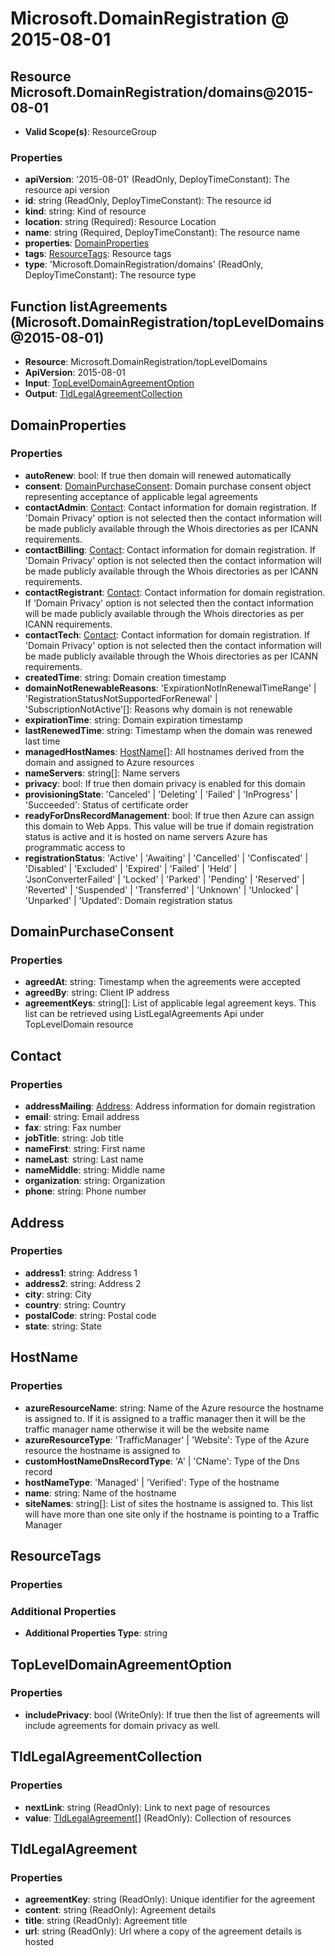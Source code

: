 # Microsoft.DomainRegistration @ 2015-08-01

## Resource Microsoft.DomainRegistration/domains@2015-08-01
* **Valid Scope(s)**: ResourceGroup
### Properties
* **apiVersion**: '2015-08-01' (ReadOnly, DeployTimeConstant): The resource api version
* **id**: string (ReadOnly, DeployTimeConstant): The resource id
* **kind**: string: Kind of resource
* **location**: string (Required): Resource Location
* **name**: string (Required, DeployTimeConstant): The resource name
* **properties**: [DomainProperties](#domainproperties)
* **tags**: [ResourceTags](#resourcetags): Resource tags
* **type**: 'Microsoft.DomainRegistration/domains' (ReadOnly, DeployTimeConstant): The resource type

## Function listAgreements (Microsoft.DomainRegistration/topLevelDomains@2015-08-01)
* **Resource**: Microsoft.DomainRegistration/topLevelDomains
* **ApiVersion**: 2015-08-01
* **Input**: [TopLevelDomainAgreementOption](#topleveldomainagreementoption)
* **Output**: [TldLegalAgreementCollection](#tldlegalagreementcollection)

## DomainProperties
### Properties
* **autoRenew**: bool: If true then domain will renewed automatically
* **consent**: [DomainPurchaseConsent](#domainpurchaseconsent): Domain purchase consent object representing acceptance of applicable legal agreements
* **contactAdmin**: [Contact](#contact): Contact information for domain registration. If 'Domain Privacy' option is not selected then the contact information will be made publicly available through the Whois directories as per ICANN requirements.
* **contactBilling**: [Contact](#contact): Contact information for domain registration. If 'Domain Privacy' option is not selected then the contact information will be made publicly available through the Whois directories as per ICANN requirements.
* **contactRegistrant**: [Contact](#contact): Contact information for domain registration. If 'Domain Privacy' option is not selected then the contact information will be made publicly available through the Whois directories as per ICANN requirements.
* **contactTech**: [Contact](#contact): Contact information for domain registration. If 'Domain Privacy' option is not selected then the contact information will be made publicly available through the Whois directories as per ICANN requirements.
* **createdTime**: string: Domain creation timestamp
* **domainNotRenewableReasons**: 'ExpirationNotInRenewalTimeRange' | 'RegistrationStatusNotSupportedForRenewal' | 'SubscriptionNotActive'[]: Reasons why domain is not renewable
* **expirationTime**: string: Domain expiration timestamp
* **lastRenewedTime**: string: Timestamp when the domain was renewed last time
* **managedHostNames**: [HostName](#hostname)[]: All hostnames derived from the domain and assigned to Azure resources
* **nameServers**: string[]: Name servers
* **privacy**: bool: If true then domain privacy is enabled for this domain
* **provisioningState**: 'Canceled' | 'Deleting' | 'Failed' | 'InProgress' | 'Succeeded': Status of certificate order
* **readyForDnsRecordManagement**: bool: If true then Azure can assign this domain to Web Apps. This value will be true if domain registration status is active and it is hosted on name servers Azure has programmatic access to
* **registrationStatus**: 'Active' | 'Awaiting' | 'Cancelled' | 'Confiscated' | 'Disabled' | 'Excluded' | 'Expired' | 'Failed' | 'Held' | 'JsonConverterFailed' | 'Locked' | 'Parked' | 'Pending' | 'Reserved' | 'Reverted' | 'Suspended' | 'Transferred' | 'Unknown' | 'Unlocked' | 'Unparked' | 'Updated': Domain registration status

## DomainPurchaseConsent
### Properties
* **agreedAt**: string: Timestamp when the agreements were accepted
* **agreedBy**: string: Client IP address
* **agreementKeys**: string[]: List of applicable legal agreement keys. This list can be retrieved using ListLegalAgreements Api under TopLevelDomain resource

## Contact
### Properties
* **addressMailing**: [Address](#address): Address information for domain registration
* **email**: string: Email address
* **fax**: string: Fax number
* **jobTitle**: string: Job title
* **nameFirst**: string: First name
* **nameLast**: string: Last name
* **nameMiddle**: string: Middle name
* **organization**: string: Organization
* **phone**: string: Phone number

## Address
### Properties
* **address1**: string: Address 1
* **address2**: string: Address 2
* **city**: string: City
* **country**: string: Country
* **postalCode**: string: Postal code
* **state**: string: State

## HostName
### Properties
* **azureResourceName**: string: Name of the Azure resource the hostname is assigned to. If it is assigned to a traffic manager then it will be the traffic manager name otherwise it will be the website name
* **azureResourceType**: 'TrafficManager' | 'Website': Type of the Azure resource the hostname is assigned to
* **customHostNameDnsRecordType**: 'A' | 'CName': Type of the Dns record
* **hostNameType**: 'Managed' | 'Verified': Type of the hostname
* **name**: string: Name of the hostname
* **siteNames**: string[]: List of sites the hostname is assigned to. This list will have more than one site only if the hostname is pointing to a Traffic Manager

## ResourceTags
### Properties
### Additional Properties
* **Additional Properties Type**: string

## TopLevelDomainAgreementOption
### Properties
* **includePrivacy**: bool (WriteOnly): If true then the list of agreements will include agreements for domain privacy as well.

## TldLegalAgreementCollection
### Properties
* **nextLink**: string (ReadOnly): Link to next page of resources
* **value**: [TldLegalAgreement](#tldlegalagreement)[] (ReadOnly): Collection of resources

## TldLegalAgreement
### Properties
* **agreementKey**: string (ReadOnly): Unique identifier for the agreement
* **content**: string (ReadOnly): Agreement details
* **title**: string (ReadOnly): Agreement title
* **url**: string (ReadOnly): Url where a copy of the agreement details is hosted

